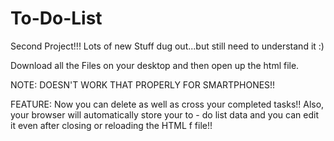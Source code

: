 # To-Do-List
Second Project!!! Lots of new Stuff dug out...but still need to understand it :)

Download all the Files on your desktop and then open up the html file.

NOTE: DOESN'T WORK THAT PROPERLY FOR SMARTPHONES!!

FEATURE: Now you can delete as well as cross your completed tasks!!
         Also, your browser will automatically store your to - do list data and you can edit it even after closing or reloading the HTML f          file!! 
